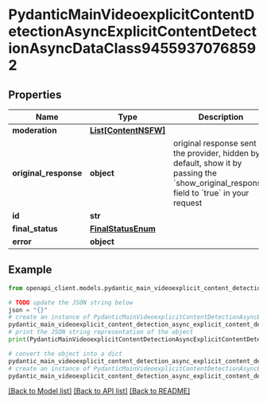 # PydanticMainVideoexplicitContentDetectionAsyncExplicitContentDetectionAsyncDataClass94559370768592


## Properties

Name | Type | Description | Notes
------------ | ------------- | ------------- | -------------
**moderation** | [**List[ContentNSFW]**](ContentNSFW.md) |  | [optional] 
**original_response** | **object** | original response sent by the provider, hidden by default, show it by passing the &#x60;show_original_response&#x60; field to &#x60;true&#x60; in your request | [optional] 
**id** | **str** |  | 
**final_status** | [**FinalStatusEnum**](FinalStatusEnum.md) |  | 
**error** | **object** |  | [optional] 

## Example

```python
from openapi_client.models.pydantic_main_videoexplicit_content_detection_async_explicit_content_detection_async_data_class94559370768592 import PydanticMainVideoexplicitContentDetectionAsyncExplicitContentDetectionAsyncDataClass94559370768592

# TODO update the JSON string below
json = "{}"
# create an instance of PydanticMainVideoexplicitContentDetectionAsyncExplicitContentDetectionAsyncDataClass94559370768592 from a JSON string
pydantic_main_videoexplicit_content_detection_async_explicit_content_detection_async_data_class94559370768592_instance = PydanticMainVideoexplicitContentDetectionAsyncExplicitContentDetectionAsyncDataClass94559370768592.from_json(json)
# print the JSON string representation of the object
print(PydanticMainVideoexplicitContentDetectionAsyncExplicitContentDetectionAsyncDataClass94559370768592.to_json())

# convert the object into a dict
pydantic_main_videoexplicit_content_detection_async_explicit_content_detection_async_data_class94559370768592_dict = pydantic_main_videoexplicit_content_detection_async_explicit_content_detection_async_data_class94559370768592_instance.to_dict()
# create an instance of PydanticMainVideoexplicitContentDetectionAsyncExplicitContentDetectionAsyncDataClass94559370768592 from a dict
pydantic_main_videoexplicit_content_detection_async_explicit_content_detection_async_data_class94559370768592_form_dict = pydantic_main_videoexplicit_content_detection_async_explicit_content_detection_async_data_class94559370768592.from_dict(pydantic_main_videoexplicit_content_detection_async_explicit_content_detection_async_data_class94559370768592_dict)
```
[[Back to Model list]](../README.md#documentation-for-models) [[Back to API list]](../README.md#documentation-for-api-endpoints) [[Back to README]](../README.md)


